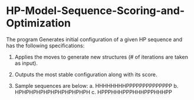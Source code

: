 # HP-Model-Sequence-Scoring-and-Optimization
The program Generates initial configuration of a given HP sequence and has the following specifications:

1. Applies the moves to generate new structures (# of iterations are taken as input).  

2. Outputs the most stable configuration along with its score.

3. Sample sequences are below: 
a. HHHHHHHHPPPPPPPPPPPPPP 
b. HPHPHPHPHPHPHPHPHPHPH 
c. HPPPHHHPPPHHHPPPHHHPP
